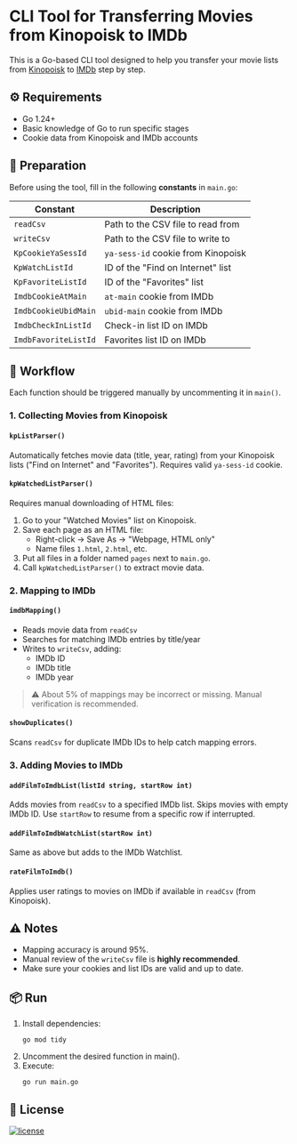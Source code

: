 # CLI Tool for Transferring Movies from Kinopoisk to IMDb

This is a Go-based CLI tool designed to help you transfer your movie lists from [Kinopoisk](https://www.kinopoisk.ru) to [IMDb](https://www.imdb.com) step by step.

## ⚙️ Requirements

- Go 1.24+
- Basic knowledge of Go to run specific stages
- Cookie data from Kinopoisk and IMDb accounts

## 📁 Preparation

Before using the tool, fill in the following **constants** in `main.go`:

| Constant             | Description                        |
|----------------------|------------------------------------|
| `readCsv`            | Path to the CSV file to read from  |
| `writeCsv`           | Path to the CSV file to write to   |
| `KpCookieYaSessId`   | `ya-sess-id` cookie from Kinopoisk |
| `KpWatchListId`      | ID of the "Find on Internet" list  |
| `KpFavoriteListId`   | ID of the "Favorites" list         |
| `ImdbCookieAtMain`   | `at-main` cookie from IMDb         |
| `ImdbCookieUbidMain` | `ubid-main` cookie from IMDb       |
| `ImdbCheckInListId`  | Check-in list ID on IMDb           |
| `ImdbFavoriteListId` | Favorites list ID on IMDb          |

## 🧠 Workflow

Each function should be triggered manually by uncommenting it in `main()`.

### 1. Collecting Movies from Kinopoisk

#### `kpListParser()`

Automatically fetches movie data (title, year, rating) from your Kinopoisk lists ("Find on Internet" and "Favorites"). Requires valid `ya-sess-id` cookie.

#### `kpWatchedListParser()`

Requires manual downloading of HTML files:

1. Go to your "Watched Movies" list on Kinopoisk.
2. Save each page as an HTML file:
   - Right-click → Save As → "Webpage, HTML only"
   - Name files `1.html`, `2.html`, etc.
3. Put all files in a folder named `pages` next to `main.go`.
4. Call `kpWatchedListParser()` to extract movie data.

### 2. Mapping to IMDb

#### `imdbMapping()`

- Reads movie data from `readCsv`
- Searches for matching IMDb entries by title/year
- Writes to `writeCsv`, adding:
   - IMDb ID
   - IMDb title
   - IMDb year

> ⚠️ About 5% of mappings may be incorrect or missing. Manual verification is recommended.

#### `showDuplicates()`

Scans `readCsv` for duplicate IMDb IDs to help catch mapping errors.

### 3. Adding Movies to IMDb

#### `addFilmToImdbList(listId string, startRow int)`

Adds movies from `readCsv` to a specified IMDb list. Skips movies with empty IMDb ID. Use `startRow` to resume from a specific row if interrupted.

#### `addFilmToImdbWatchList(startRow int)`

Same as above but adds to the IMDb Watchlist.

#### `rateFilmToImdb()`

Applies user ratings to movies on IMDb if available in `readCsv` (from Kinopoisk).

## ⚠️ Notes

- Mapping accuracy is around 95%.
- Manual review of the `writeCsv` file is **highly recommended**.
- Make sure your cookies and list IDs are valid and up to date.

## 📦 Run

1. Install dependencies:
   ```shell
   go mod tidy
   ```
2. Uncomment the desired function in main().
3. Execute:
   ```shell
   go run main.go
   ```

## 📝 License

[![license](https://img.shields.io/badge/License-MIT-green.svg?style=flat-square)](./LICENSE)
